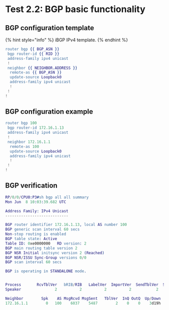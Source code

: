 # Test 2.2: BGP basic functionality

## **BGP configuration template**

{% hint style="info" %}
iBGP IPv4 template.
{% endhint %}

```erlang
router bgp {{ BGP_ASN }}
 bgp router-id {{ RID }}
 address-family ipv4 unicast
 !
 neighbor {{ NEIGHBOR.ADDRESS }}
  remote-as {{ BGP_ASN }}
  update-source Loopback0
  address-family ipv4 unicast
  !
 !
!
```

## **BGP configuration example**

```erlang
router bgp 100
 bgp router-id 172.16.1.13
 address-family ipv4 unicast
 !
 neighbor 172.16.1.1
  remote-as 100
  update-source Loopback0
  address-family ipv4 unicast
  !
 !
!
```

## **BGP verification**

```erlang
RP/0/0/CPU0:P3#sh bgp all all summary
Mon Jun  8 10:03:39.682 UTC

Address Family: IPv4 Unicast
----------------------------

BGP router identifier 172.16.1.13, local AS number 100
BGP generic scan interval 60 secs
Non-stop routing is enabled
BGP table state: Active
Table ID: 0xe0000000   RD version: 2
BGP main routing table version 2
BGP NSR Initial initsync version 2 (Reached)
BGP NSR/ISSU Sync-Group versions 0/0
BGP scan interval 60 secs

BGP is operating in STANDALONE mode.


Process       RcvTblVer   bRIB/RIB   LabelVer  ImportVer  SendTblVer  StandbyVer
Speaker               2          2          2          2           2           0

Neighbor        Spk    AS MsgRcvd MsgSent   TblVer  InQ OutQ  Up/Down  St/PfxRcd
172.16.1.1        0   100    6037    5487        2    0    0    3d19h          0
```

